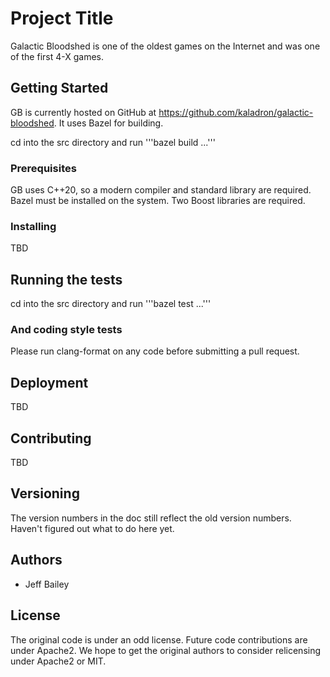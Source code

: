 # Project Title

Galactic Bloodshed is one of the oldest games on the Internet and was one of the first 4-X games.

## Getting Started

GB is currently hosted on GitHub at https://github.com/kaladron/galactic-bloodshed.  It uses Bazel
for building.

cd into the src directory and run '''bazel build ...'''

### Prerequisites

GB uses C++20, so a modern compiler and standard library are required.
Bazel must be installed on the system.
Two Boost libraries are required.

### Installing

TBD

## Running the tests

cd into the src directory and run '''bazel test ...'''

### And coding style tests

Please run clang-format on any code before submitting a pull request.

## Deployment

TBD

## Contributing

TBD

## Versioning

The version numbers in the doc still reflect the old version numbers.  Haven't figured out what to do here yet.

## Authors

* Jeff Bailey

## License

The original code is under an odd license.  Future code contributions are under Apache2.  We hope to get the original authors to consider relicensing under Apache2 or MIT.

